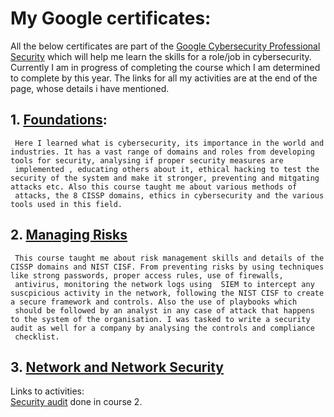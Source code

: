 # My Google certificates:

All the below certificates are part of the [Google Cybersecurity Professional Security](https://www.coursera.org/google-certificates/cybersecurity-certificate) which will help me learn the skills for a role/job in cybersecurity. Currently I am in progress of completing the course which I am determined to complete by this year.
The links for all my activities are at the end of the page, whose details i have mentioned.

## 1. [Foundations](https://coursera.org/share/6104139b5fcd960c27bc08a531f3ec6a):

     Here I learned what is cybersecurity, its importance in the world and industries. It has a vast range of domains and roles from developing tools for security, analysing if proper security measures are 
     implemented , educating others about it, ethical hacking to test the security of the system and make it stronger, preventing and mitgating attacks etc. Also this course taught me about various methods of 
     attacks, the 8 CISSP domains, ethics in cybersecurity and the various tools used in this field.
     
## 2. [Managing Risks](https://coursera.org/share/18efaf0c33a4dc00688ac7fc9670053c)

     This course taught me about risk management skills and details of the CISSP domains and NIST CISF. From preventing risks by using techniques like strong passwords, proper access rules, use of firewalls, 
     antivirus, monitoring the network logs using  SIEM to intercept any suscpicious activity in the network, following the NIST CISF to create a secure framework and controls. Also the use of playbooks which 
     should be followed by an analyst in any case of attack that happens to the system of the organisation. I was tasked to write a security audit as well for a company by analysing the controls and compliance 
     checklist. 
## 3. [Network and Network Security](https://coursera.org/share/dcfcd4b839cd64f5bf2d93c41b5e15c8)

Links to activities:<br/>
[Security audit](https://docs.google.com/document/d/1dKvEWpSLdzdJwB2OI-41elnrcyqTnJPrI8CVRuXOKAo/edit?usp=sharing) done in course 2.
